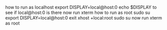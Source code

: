 how to run as localhost
export DISPLAY=local@host:0
echo $DISPLAY to see if local@host:0 is there now run xterm
how to run as root 
sudo su
export DISPLAY=local@host:0
exit
xhost +local:root
sudo su
now run xterm as root
